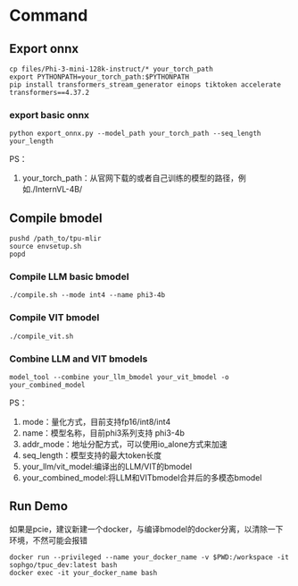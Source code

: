 # Command

## Export onnx

```shell
cp files/Phi-3-mini-128k-instruct/* your_torch_path
export PYTHONPATH=your_torch_path:$PYTHONPATH
pip install transformers_stream_generator einops tiktoken accelerate transformers==4.37.2
```

### export basic onnx
```shell
python export_onnx.py --model_path your_torch_path --seq_length your_length
```

PS：
1. your_torch_path：从官网下载的或者自己训练的模型的路径，例如./InternVL-4B/

## Compile bmodel

```shell
pushd /path_to/tpu-mlir
source envsetup.sh
popd
```

### Compile LLM basic bmodel
```shell
./compile.sh --mode int4 --name phi3-4b
```

### Compile VIT bmodel
```shell
./compile_vit.sh
```

### Combine LLM and VIT bmodels
```
model_tool --combine your_llm_bmodel your_vit_bmodel -o your_combined_model
```

PS：
1. mode：量化方式，目前支持fp16/int8/int4
2. name：模型名称，目前phi3系列支持 phi3-4b
3. addr_mode：地址分配方式，可以使用io_alone方式来加速
4. seq_length：模型支持的最大token长度
5. your_llm/vit_model:编译出的LLM/VIT的bmodel
6. your_combined_model:将LLM和VITbmodel合并后的多模态bmodel

## Run Demo

如果是pcie，建议新建一个docker，与编译bmodel的docker分离，以清除一下环境，不然可能会报错
```
docker run --privileged --name your_docker_name -v $PWD:/workspace -it sophgo/tpuc_dev:latest bash
docker exec -it your_docker_name bash
```

